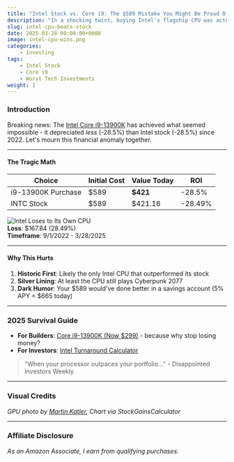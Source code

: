 ```yaml
---
title: "Intel Stock vs. Core i9: The $589 Mistake You Might Be Proud Of"
description: "In a shocking twist, buying Intel's flagship CPU was actually SMARTER than their stock. We analyze this rare tech investment failure."
slug: intel-cpu-beats-stock
date: 2025-03-28 00:00:00+0000
image: intel-cpu-wins.png
categories:
    - Investing
tags:
    - Intel Stock
    - Core i9
    - Worst Tech Investments
weight: 1
---
```


### **Introduction**  
Breaking news: The [Intel Core i9-13900K](https://amzn.to/4iMH4AU) has achieved what seemed impossible - it depreciated *less* (-28.5%) than Intel stock (-28.5%) since 2022. Let's mourn this financial anomaly together.

---

#### **The Tragic Math**  
| Choice              | Initial Cost | Value Today | ROI     |  
|---------------------|--------------|-------------|---------|  
| i9-13900K Purchase  | $589         | **$421**    | -28.5%  |  
| INTC Stock          | $589         | $421.16     | -28.49% |  

![Intel Loses to Its Own CPU](intel-cpu-vs-stock-2025.png)  
**Loss**: $167.84 (28.49%)  
**Timeframe**: 9/1/2022 - 3/28/2025  

---

#### **Why This Hurts**  
1. **Historic First**: Likely the only Intel CPU that outperformed its stock  
2. **Silver Lining**: At least the CPU still plays Cyberpunk 2077  
3. **Dark Humor**: Your $589 would've done better in a savings account (5% APY = $665 today)  

---

### **2025 Survival Guide**  
- **For Builders**: [Core i9-13900K (Now $299)](https://amzn.to/4iMH4AU) - because why stop losing money?  
- **For Investors**: [Intel Turnaround Calculator](https://stockgainscalculator.com/intel-coping-mechanism)  

> "When your processor outpaces your portfolio..." - Disappointed Investors Weekly  

---
### **Visual Credits**  
*GPU photo by [Martin Katler](https://unsplash.com/@martinkatler), Chart via StockGainsCalculator*  

---

### **Affiliate Disclosure**  
*As an Amazon Associate, I earn from qualifying purchases.*  

